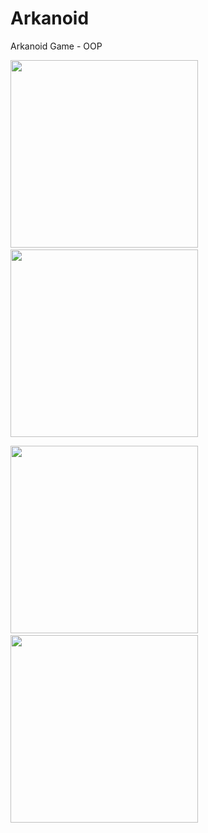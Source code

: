 # Arkanoid
Arkanoid Game - OOP

<img src="https://user-images.githubusercontent.com/106863159/171991884-a8683d70-0302-42da-a16a-f664a0427829.png" width="300" height="300">&nbsp;&nbsp;&nbsp;&nbsp;&nbsp;&nbsp;&nbsp;&nbsp;&nbsp;&nbsp;&nbsp;&nbsp; <img src="https://user-images.githubusercontent.com/106863159/171991897-996d991e-9630-47de-b307-de0b4a0bc5c6.png" width="300" height="300">

<img src="https://user-images.githubusercontent.com/106863159/171991904-a9b56a4f-155f-4fb5-b3e1-57cf91f44c8e.png" width="300" height="300">&nbsp;&nbsp;&nbsp;&nbsp;&nbsp;&nbsp;&nbsp;&nbsp;&nbsp;&nbsp;&nbsp;&nbsp; <img src="https://user-images.githubusercontent.com/106863159/171991923-02bf808e-b049-451c-8183-206c43d95e37.png" width="300" height="300">
